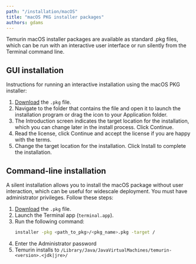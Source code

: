 ```yaml
---
path: "/installation/macOS"
title: "macOS PKG installer packages"
authors: gdams
---
```


Temurin macOS installer packages are available as standard .pkg files, which can be run with an interactive user interface or run silently from the Terminal command line.

## GUI installation

Instructions for running an interactive installation using the macOS PKG installer:

1. [Download](./download) the `.pkg` file.
1. Navigate to the folder that contains the file and open it to launch the installation program or drag the icon to your Application folder.
1. The Introduction screen indicates the target location for the installation, which you can change later in the install process. Click Continue.
1. Read the license, click Continue and accept the license if you are happy with the terms.
1. Change the target location for the installation. Click Install to complete the installation.

## Command-line installation

A silent installation allows you to install the macOS package without user interaction, which can be useful for widescale deployment. You must have administrator privileges. Follow these steps:

1. [Download](./download) the `.pkg` file.
1. Launch the Terminal app (`terminal.app`).
1. Run the following command:
    ```bash
    installer -pkg <path_to_pkg>/<pkg_name>.pkg -target /
    ```
1. Enter the Administrator password
1. Temurin installs to `/Library/Java/JavaVirtualMachines/temurin-<version>.<jdk|jre>/`